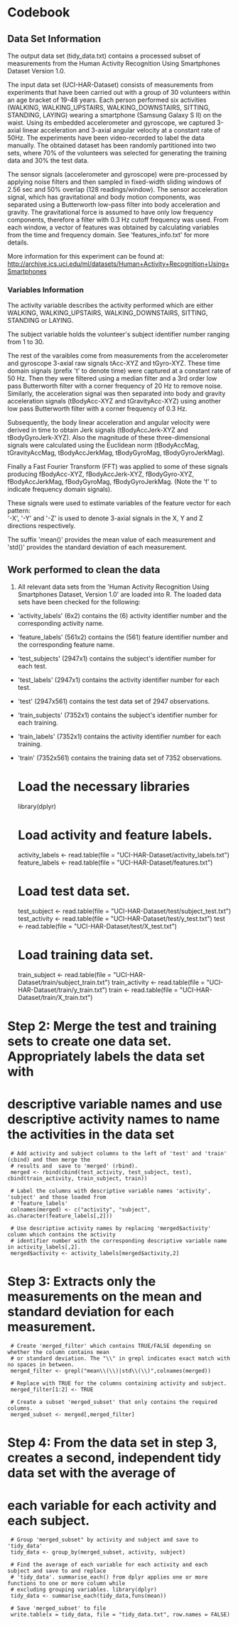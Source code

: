 # Codebook


## Data Set Information
The output data set (tidy_data.txt) contains a processed subset of measurements from the Human Activity Recognition Using Smartphones Dataset Version 1.0. 

The input data set (UCI-HAR-Dataset) consists of measurements from experiments that have been carried out with a group of 30 volunteers within an age bracket of 19-48 years. Each person performed six activities (WALKING, WALKING_UPSTAIRS, WALKING_DOWNSTAIRS, SITTING, STANDING, LAYING) wearing a smartphone (Samsung Galaxy S II) on the waist. Using its embedded accelerometer and gyroscope, we captured 3-axial linear acceleration and 3-axial angular velocity at a constant rate of 50Hz. The experiments have been video-recorded to label the data manually. The obtained dataset has been randomly partitioned into two sets, where 70% of the volunteers was selected for generating the training data and 30% the test data. 

The sensor signals (accelerometer and gyroscope) were pre-processed by applying noise filters and then sampled in fixed-width sliding windows of 2.56 sec and 50% overlap (128 readings/window). The sensor acceleration signal, which has gravitational and body motion components, was separated using a Butterworth low-pass filter into body acceleration and gravity. The gravitational force is assumed to have only low frequency components, therefore a filter with 0.3 Hz cutoff frequency was used. From each window, a vector of features was obtained by calculating variables from the time and frequency domain. See 'features_info.txt' for more details. 

More information for this experiment can be found at: 
http://archive.ics.uci.edu/ml/datasets/Human+Activity+Recognition+Using+Smartphones


### Variables Information
The activity variable describes the activity performed which are either WALKING, WALKING_UPSTAIRS, WALKING_DOWNSTAIRS, SITTING, STANDING or LAYING.

The subject variable holds the volunteer's subject identifier number ranging from 1 to 30.

The rest of the varaibles come from measurements from the accelerometer and gyroscope 3-axial raw signals tAcc-XYZ and tGyro-XYZ. These time domain signals (prefix 't' to denote time) were captured at a constant rate of 50 Hz. Then they were filtered using a median filter and a 3rd order low pass Butterworth filter with a corner frequency of 20 Hz to remove noise. Similarly, the acceleration signal was then separated into body and gravity acceleration signals (tBodyAcc-XYZ and tGravityAcc-XYZ) using another low pass Butterworth filter with a corner frequency of 0.3 Hz. 

Subsequently, the body linear acceleration and angular velocity were derived in time to obtain Jerk signals (tBodyAccJerk-XYZ and tBodyGyroJerk-XYZ). Also the magnitude of these three-dimensional signals were calculated using the Euclidean norm (tBodyAccMag, tGravityAccMag, tBodyAccJerkMag, tBodyGyroMag, tBodyGyroJerkMag). 

Finally a Fast Fourier Transform (FFT) was applied to some of these signals producing fBodyAcc-XYZ, fBodyAccJerk-XYZ, fBodyGyro-XYZ, fBodyAccJerkMag, fBodyGyroMag, fBodyGyroJerkMag. (Note the 'f' to indicate frequency domain signals).

These signals were used to estimate variables of the feature vector for each pattern:  
'-X', '-Y' and '-Z' is used to denote 3-axial signals in the X, Y and Z directions respectively.

The suffix 'mean()' provides the mean value of each measurement and 'std()' provides the standard deviation of each measurement.


## Work performed to clean the data
1. All relevant data sets from the 'Human Activity Recognition Using Smartphones Dataset, Version 1.0' are loaded into R. The loaded data sets have been checked for the following:
  * 'activity_labels' (6x2) contains the (6) activity identifier number and the corresponding activity name.
  * 'feature_labels' (561x2) contains the (561) feature identifier number and the corresponding feature name.
  * 'test_subjects' (2947x1) contains the subject's identifier number for each test.
  * 'test_labels' (2947x1) contains the activity identifier number for each test.
  * 'test' (2947x561) contains the test data set of 2947 observations.
  * 'train_subjects' (7352x1) contains the subject's identifier number for each training.
  * 'train_labels' (7352x1) contains the activity identifier number for each training.
  * 'train' (7352x561) contains the training data set of 7352 observations.
     # Load the necessary libraries
     library(dplyr)
     
     # Load activity and feature labels.
     activity_labels <- read.table(file = "UCI-HAR-Dataset/activity_labels.txt")
     feature_labels <- read.table(file = "UCI-HAR-Dataset/features.txt")
     
     # Load test data set.
     test_subject <- read.table(file = "UCI-HAR-Dataset/test/subject_test.txt")
     test_activity <- read.table(file = "UCI-HAR-Dataset/test/y_test.txt")
     test <- read.table(file = "UCI-HAR-Dataset/test/X_test.txt")
     
     # Load training data set.
     train_subject <- read.table(file = "UCI-HAR-Dataset/train/subject_train.txt")
     train_activity <- read.table(file = "UCI-HAR-Dataset/train/y_train.txt")
     train <- read.table(file = "UCI-HAR-Dataset/train/X_train.txt")
     
     
# Step 2: Merge the test and training sets to create one data set. Appropriately labels the data set with 
# descriptive variable names and use descriptive activity names to name the activities in the data set
     # Add activity and subject columns to the left of 'test' and 'train' (cbind) and then merge the 
     # results and  save to 'merged' (rbind).
     merged <- rbind(cbind(test_activity, test_subject, test), cbind(train_activity, train_subject, train))
     
     # Label the columns with descriptive variable names 'activity', 'subject' and those loaded from
     # 'feature_labels'
     colnames(merged) <- c("activity", "subject", as.character(feature_labels[,2]))
     
     # Use descriptive activity names by replacing 'merged$activity' column which contains the activity 
     # identifier number with the corresponding descriptive variable name in activity_labels[,2].
     merged$activity <- activity_labels[merged$activity,2]
     
     
# Step 3: Extracts only the measurements on the mean and standard deviation for each measurement.
     # Create 'merged_filter' which contains TRUE/FALSE depending on whether the column contains mean 
     # or standard deviation. The "\\" in grepl indicates exact match with no spaces in between.
     merged_filter <- grepl("mean\\(\\)|std\\(\\)",colnames(merged))

     # Replace with TRUE for the columns containing activity and subject.
     merged_filter[1:2] <- TRUE

     # Create a subset 'merged_subset' that only contains the required columns. 
     merged_subset <- merged[,merged_filter]
     
     
# Step 4: From the data set in step 3, creates a second, independent tidy data set with the average of 
# each variable for each activity and each subject.
     # Group 'merged_subset" by activity and subject and save to 'tidy_data'
     tidy_data <- group_by(merged_subset, activity, subject)     

     # Find the average of each variable for each activity and each subject and save to and replace 
     # 'tidy_data'. summarise_each() from dplyr applies one or more functions to one or more column while 
     # excluding grouping variables. library(dplyr)
     tidy_data <- summarise_each(tidy_data,funs(mean))

     # Save 'merged_subset' to file
     write.table(x = tidy_data, file = "tidy_data.txt", row.names = FALSE)

